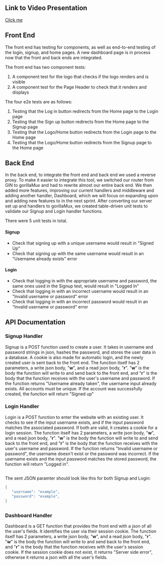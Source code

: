 ## Link to Video Presentation
[Click me](https://drive.google.com/file/d/1LeO5o12e_EzsODLL3Xp02SgG4LOaInyV/view?usp=sharing)

## Front End

The front end has testing for components, as well as end-to-end testing of the login, signup, and home pages. A new dashboard page is in process now that the front and back ends are integrated. 

The front end has two component tests: 
1. A component test for the logo that checks if the logo renders and is visible
2. A component test for the Page Header to check that it renders and displays

The  four e2e tests are as follows:
1. Testing that the Log in button redirects from the Home page to the Login page
2. Testing that the Sign up button redirects from the Home page to the Signup page
3. Testing that the Logo/Home button redirects from the Login page to the Home page
4. Testing that the Logo/Home button redirects from the Signup page to the Home page


## Back End
In the back end, to integrate the front end and back end we used a reverse proxy. To make it easier to integrate this tool, we switched our router from GIN to gorillaMux and had to rewrite almost our entire back end. We then added more features, improving our current handlers and middleware and adding another handler, Dashboard, which we will focus on expanding upon and adding new features to in the next sprint. 
After converting our server set up and handlers to gorillaMux, we created table-driven unit tests to validate our Signup and Login handler functions. 

There were 5 unit tests in total.

#### Signup
- Check that signing up with a unique username would result in "Signed Up"
- Check that signing up with the same username would result in an "Username already exists" error
#### Login
- Check that logging in with the appropriate username and password, the same ones used in the Signup test, would result in "Logged In"
- Check that logging in with an incorrect username would result in an "Invalid username or password" error
- Check that logging in with an incorrect password would result in an "Invalid username or password" error


## API Documentation

### Signup Handler
Signup is a POST function used to create a user. It takes in username and password strings in json, hashes the password, and stores the user data in a database. A cookie is also made for automatic login, and the newly created user is sent back to the front end.
The function itself has 2 parameters, a write json body, "**w**", and a read json body, "**r**". "**w**" is the body the function will write to and send back to the front end, and "**r**" is the body that the function receives with the user's username and password.
If the function returns "Username already taken", the username input already exists. All accounts must be unique. If the account was successfully created, the function will return "Signed up"

### Login Handler
Login is a POST function to enter the website with an existing user. It checks to see if the input username exists, and if the input password matches the associated password. If both are valid, it creates a cookie for a login session.
The function itself has 2 parameters, a write json body, "**w**", and a read json body, "**r**". "**w**" is the body the function will write to and send back to the front end, and "**r**" is the body that the function receives with the user's username and password.
If the function returns "Invalid username or password", the username doesn't exist or the password was incorrect. If the username exists and the input password matches the stored password, the function will return "Logged in".

##

The sent JSON paramter should look like this for both Signup and Login:
```Go
{
   "username": "example",
   "password": "example",
}
```

## 

### Dashboard Handler
Dashboard is a GET function that provides the front end with a json of all the user's fields. It identifies the user via their session cookie.
The function itself has 2 parameters, a write json body, "**w**", and a read json body, "**r**". "**w**" is the body the function will write to and send back to the front end, and "**r**" is the body that the function receives with the user's session cookie.
If the session cookie does not exist, it returns "Server side error", otherwise it returns a json with all the user's fields.
